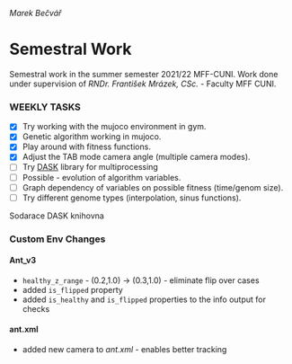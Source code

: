 *Marek Bečvář*

# Semestral Work

Semestral work in the summer semester 2021/22 MFF-CUNI.
Work done under supervision of *RNDr. František Mrázek, CSc.* - Faculty MFF CUNI.

### WEEKLY TASKS
- [x] Try working with the mujoco environment in gym.
- [x] Genetic algorithm working in mujoco.
- [x] Play around with fitness functions.
- [x] Adjust the TAB mode camera angle (multiple camera modes).
- [ ] Try [DASK](https://dask.org/) library for multiprocessing
- [ ] Possible - evolution of algorithm variables.
- [ ] Graph dependency of variables on possible fitness (time/genom size).
- [ ] Try different genome types (interpolation, sinus functions).

Sodarace
DASK knihovna

### Custom Env Changes
#### Ant_v3
* `healthy_z_range` - (0.2,1.0) -> (0.3,1.0) - eliminate flip over cases
* added `is_flipped` property 
* added `is_healthy` and `is_flipped` properties to the info output for checks

#### ant.xml
* added new camera to *ant.xml* - enables better tracking
